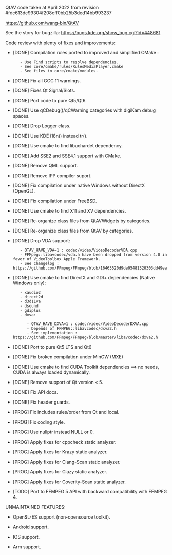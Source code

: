 QtAV code taken at April 2022 from revision #fdc613dc99304f208cff0bb25b3ded14bb993237

https://github.com/wang-bin/QtAV

See the story for bugzilla: https://bugs.kde.org/show_bug.cgi?id=448681

Code review with plenty of fixes and improvements:

- [DONE] Compilation rules ported to improved and simplified CMake :

         - Use Find scripts to resolve dependencies.
         - See core/cmake/rules/RulesMediaPlayer.cmake
         - See files in core/cmake/modules.

- [DONE] Fix all GCC 11 warnings.

- [DONE] Fixes Qt Signal/Slots.

- [DONE] Port code to pure Qt5/Qt6.

- [DONE] Use qCDebug()/qCWarning categories with digiKam debug spaces.

- [DONE] Drop Logger class.

- [DONE] Use KDE i18n() instead tr().

- [DONE] Use cmake to find libuchardet dependency.

- [DONE] Add SSE2 and SSE4.1 support with CMake.

- [DONE] Remove QML support.

- [DONE] Remove IPP compiler suport.

- [DONE] Fix compilation under native Windows without DirectX (OpenGL).

- [DONE] Fix compilation under FreeBSD.

- [DONE] Use cmake to find X11 and XV dependencies.

- [DONE] Re-organize class files from QtAVWidgets by categories.

- [DONE] Re-organize class files from QtAV by categories.

- [DONE] Drop VDA support:

         - QTAV_HAVE_VDA=1 : codec/video/VideoDecoderVDA.cpp
         - FFMpeg::libavcodec/vda.h have been dropped from version 4.0 in favor of VideoToolbox Apple Framework.
         - See Changelog : https://github.com/FFmpeg/FFmpeg/blob/16463520d9de05481320303dd49ea5158c715c9f/Changelog#L310

- [DONE] Use cmake to find DirectX and GDI+ dependencies (Native Windows only):

         - xaudio2
         - direct2d
         - d3d11va
         - dsound
         - gdiplus
         - dxva:

            - QTAV_HAVE_DXVA=1 : codec/video/VideoDecoderDXVA.cpp
            - Depends of FFMPEG::libavcodec/dxva2.h
            - See implementation : https://github.com/FFmpeg/FFmpeg/blob/master/libavcodec/dxva2.h

- [DONE] Port to pure Qt5 LTS and Qt6

- [DONE] Fix broken compilation under MinGW (MXE)

- [DONE] Use cmake to find CUDA Toolkit dependencies ==> no needs, CUDA is always loaded dynamically.

- [DONE] Remove support of Qt version < 5.

- [DONE] Fix API docs.

- [DONE] Fix header guards.

- [PROG] Fix includes rules/order from Qt and local.

- [PROG] Fix coding style.

- [PROG] Use nullptr instead NULL or 0.

- [PROG] Apply fixes for cppcheck static analyzer.

- [PROG] Apply fixes for Krazy static analyzer.

- [PROG] Apply fixes for Clang-Scan static analyzer.

- [PROG] Apply fixes for Clazy static analyzer.

- [PROG] Apply fixes for Coverity-Scan static analyzer.

- [TODO] Port to FFMPEG 5 API with backward compatibility with FFMPEG 4.

UNMAINTAINED FEATURES:

- OpenSL-ES support (non-opensource toolkit).

- Android support.

- IOS support.

- Arm support.
